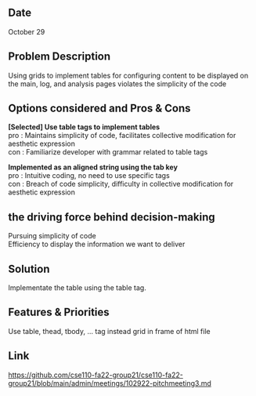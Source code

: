 ## Date

October 29

## Problem Description

Using grids to implement tables for configuring content to be displayed on the main, log, and analysis pages violates the simplicity of the code

## Options considered and Pros & Cons

**[Selected] Use table tags to implement tables**  
pro : Maintains simplicity of code, facilitates collective modification for aesthetic expression  
con : Familiarize developer with grammar related to table tags

**Implemented as an aligned string using the tab key**  
pro : Intuitive coding, no need to use specific tags  
con : Breach of code simplicity, difficulty in collective modification for aesthetic expression

## the driving force behind decision-making

Pursuing simplicity of code  
Efficiency to display the information we want to deliver

## Solution

Implementate the table using the table tag.

## Features & Priorities

Use table, thead, tbody, ... tag instead grid in frame of html file

## Link

https://github.com/cse110-fa22-group21/cse110-fa22-group21/blob/main/admin/meetings/102922-pitchmeeting3.md
